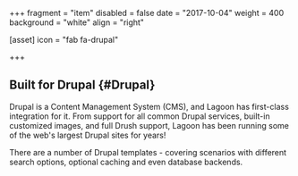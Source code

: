 +++
fragment = "item"
disabled = false
date = "2017-10-04"
weight = 400
background = "white"
align = "right"

[asset]
  icon = "fab fa-drupal"

+++
## Built for Drupal {#Drupal}

Drupal is a Content Management System (CMS), and Lagoon has first-class integration for it. From support for all common Drupal services, built-in customized images, and full Drush support, Lagoon has been running some of the web's largest Drupal sites for years!

There are a number of Drupal templates - covering scenarios with different search options, optional caching and even database backends.

